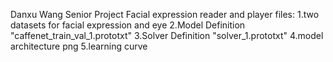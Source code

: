 Danxu Wang
Senior Project
Facial expression reader and player
files:
1.two datasets for facial expression and eye
2.Model Definition "caffenet_train_val_1.prototxt"
3.Solver Definition "solver_1.prototxt"
4.model architecture png
5.learning curve

